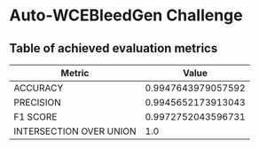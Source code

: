 
# Auto-WCEBleedGen Challenge




## Table of achieved evaluation metrics
| Metric                  | Value                |
|-------------------------|----------------------|
| ACCURACY                | 0.9947643979057592  |
| PRECISION               | 0.9945652173913043  |
| F1 SCORE                | 0.9972752043596731  |
| INTERSECTION OVER UNION | 1.0                  |
